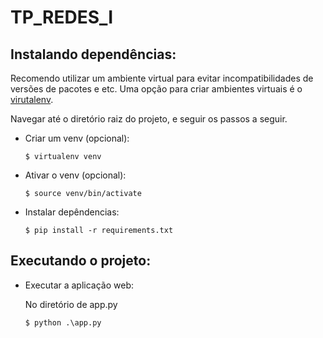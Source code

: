 # TP_REDES_I

## Instalando dependências:

Recomendo utilizar um ambiente virtual para evitar incompatibilidades de versões de pacotes e etc. 
Uma opção para criar ambientes virtuais é o [virutalenv](https://pypi.org/project/virtualenv/).


Navegar até o diretório raiz do projeto, e seguir os passos a seguir.

- Criar um venv (opcional):

  ``
  $ virtualenv venv
  ``

- Ativar o venv (opcional):

  ``
  $ source venv/bin/activate
  ``

- Instalar depêndencias:

  ``
  $ pip install -r requirements.txt
  ``


## Executando o projeto:

- Executar a aplicação web:

  No diretório de app.py
  
  ``
  $ python .\app.py
  ``

